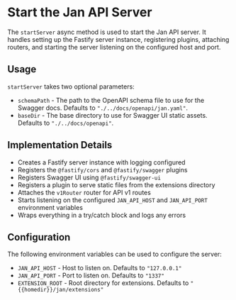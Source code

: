 
  
  

# Start the Jan API Server

The `startServer` async method is used to start the Jan API server. It handles setting up the Fastify server instance, registering plugins, attaching routers, and starting the server listening on the configured host and port.

## Usage

`startServer` takes two optional parameters:

- `schemaPath` - The path to the OpenAPI schema file to use for the Swagger docs. Defaults to `"./../docs/openapi/jan.yaml"`.
- `baseDir` - The base directory to use for Swagger UI static assets. Defaults to `"./../docs/openapi"`.

## Implementation Details

- Creates a Fastify server instance with logging configured
- Registers the `@fastify/cors` and `@fastify/swagger` plugins
- Registers Swagger UI using `@fastify/swagger-ui`
- Registers a plugin to serve static files from the extensions directory 
- Attaches the `v1Router` router for API v1 routes
- Starts listening on the configured `JAN_API_HOST` and `JAN_API_PORT` environment variables
- Wraps everything in a try/catch block and logs any errors

## Configuration

The following environment variables can be used to configure the server:

- `JAN_API_HOST` - Host to listen on. Defaults to `"127.0.0.1"` 
- `JAN_API_PORT` - Port to listen on. Defaults to `"1337"`
- `EXTENSION_ROOT` - Root directory for extensions. Defaults to `"{{homedir}}/jan/extensions"`


  
  